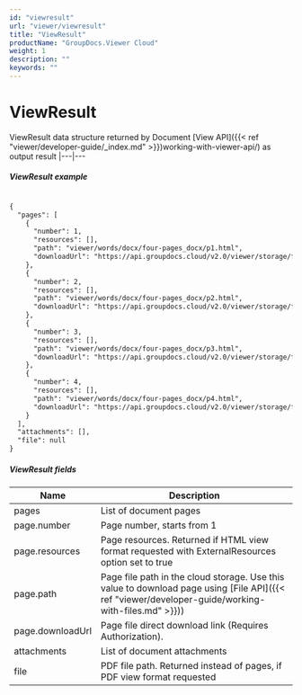 ```yaml
---
id: "viewresult"
url: "viewer/viewresult"
title: "ViewResult"
productName: "GroupDocs.Viewer Cloud"
weight: 1
description: ""
keywords: ""
---
```


# ViewResult #

ViewResult data structure returned by Document [View API]({{< ref "viewer/developer-guide/_index.md" >}})working-with-viewer-api/) as output result
|---|---

##### ViewResult example #####

```html 

{
  "pages": [
    {
      "number": 1,
      "resources": [],
      "path": "viewer/words/docx/four-pages_docx/p1.html",
      "downloadUrl": "https://api.groupdocs.cloud/v2.0/viewer/storage/file/viewer/words/docx/four-pages_docx/p1.html"
    },
    {
      "number": 2,
      "resources": [],
      "path": "viewer/words/docx/four-pages_docx/p2.html",
      "downloadUrl": "https://api.groupdocs.cloud/v2.0/viewer/storage/file/viewer/words/docx/four-pages_docx/p2.html"
    },
    {
      "number": 3,
      "resources": [],
      "path": "viewer/words/docx/four-pages_docx/p3.html",
      "downloadUrl": "https://api.groupdocs.cloud/v2.0/viewer/storage/file/viewer/words/docx/four-pages_docx/p3.html"
    },
    {
      "number": 4,
      "resources": [],
      "path": "viewer/words/docx/four-pages_docx/p4.html",
      "downloadUrl": "https://api.groupdocs.cloud/v2.0/viewer/storage/file/viewer/words/docx/four-pages_docx/p4.html"
    }
  ],
  "attachments": [],
  "file": null
}

```

##### ViewResult fields #####

|Name|Description
|---|---
|pages|List of document pages
|page.number|Page number, starts from 1
|page.resources|Page resources. Returned if HTML view format requested with ExternalResources option set to true
|page.path|Page file path in the cloud storage. Use this value to download page using [File API]({{< ref "viewer/developer-guide/working-with-files.md" >}}))
|page.downloadUrl|Page file direct download link (Requires Authorization).
|attachments|List of document attachments
|file|PDF file path. Returned instead of pages, if PDF view format requested

